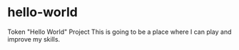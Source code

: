# hello-world
Token "Hello World" Project
This is going to be a place where I can play and improve my skills. 
